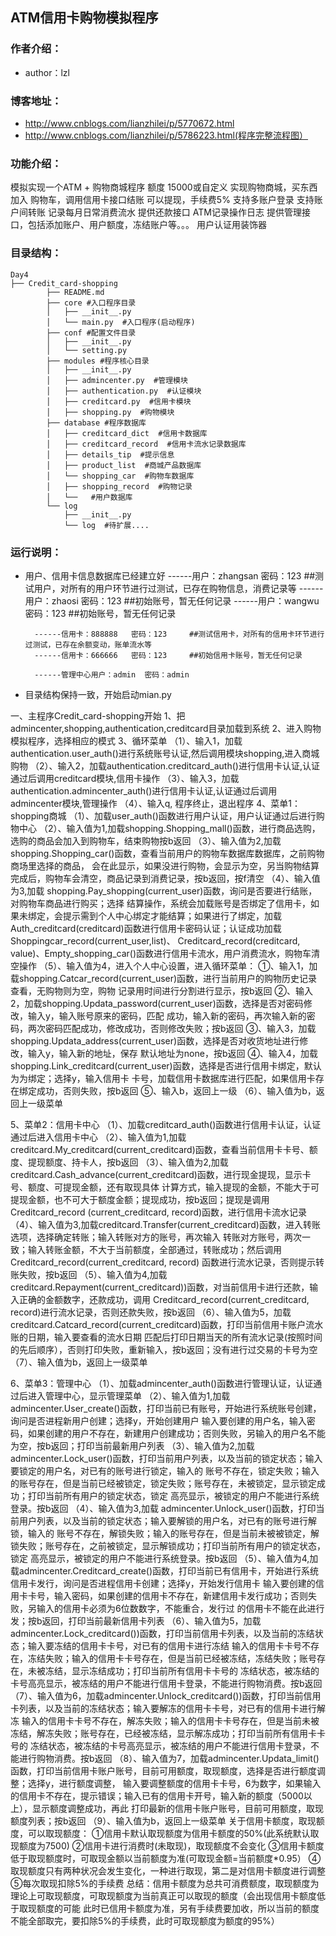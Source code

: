 ## ATM信用卡购物模拟程序

### 作者介绍：
* author：lzl
### 博客地址：
* http://www.cnblogs.com/lianzhilei/p/5770672.html
* http://www.cnblogs.com/lianzhilei/p/5786223.html(程序完整流程图）


### 功能介绍：
模拟实现一个ATM + 购物商城程序
额度 15000或自定义
实现购物商城，买东西加入 购物车，调用信用卡接口结账
可以提现，手续费5%
支持多账户登录
支持账户间转账
记录每月日常消费流水
提供还款接口
ATM记录操作日志
提供管理接口，包括添加账户、用户额度，冻结账户等。。。
用户认证用装饰器




### 目录结构：

    Day4
    ├── Credit_card-shopping
            ├── README.md
            ├── core #入口程序目录
            │   ├── __init__.py
            │   └── main.py  #入口程序(启动程序)
            ├── conf #配置文件目录
            │   ├── __init__.py
            │   └── setting.py
            ├── modules #程序核心目录
            │   ├── __init__.py
            │   ├── admincenter.py  #管理模块
            │   ├── authentication.py  #认证模块
            │   ├── creditcard.py  #信用卡模块
            │   ├── shopping.py  #购物模块
            ├── database #程序数据库
            │   ├── creditcard_dict  #信用卡数据库
            │   ├── creditcard_record  #信用卡流水记录数据库
            │   ├── details_tip  #提示信息
            │   ├── product_list  #商城产品数据库
            │   └── shopping_car  #购物车数据库
            │   ├── shopping_record  #购物记录
            │   └──   #用户数据库
            └── log
                ├── __init__.py
                └── log  #待扩展....


### 运行说明：

* 用户、信用卡信息数据库已经建立好
        ------用户：zhangsan   密码：123     ##测试用户，对所有的用户环节进行过测试，已存在购物信息，消费记录等
        ------用户：zhaosi     密码：123     ##初始账号，暂无任何记录
        ------用户：wangwu     密码：123     ##初始账号，暂无任何记录

        ------信用卡：888888   密码：123     ##测试信用卡，对所有的信用卡环节进行过测试，已存在余额变动，账单流水等
        ------信用卡：666666   密码：123     ##初始信用卡账号，暂无任何记录

        ------管理中心用户：admin  密码：admin

* 目录结构保持一致，开始启动mian.py


一、主程序Credit_card-shopping开始
   1、把admincenter,shopping,authentication,creditcard目录加载到系统
   2、进入购物模拟程序，选择相应的模式
   3、循环菜单
       （1）、输入1，加载authentication.user_auth()进行系统账号认证,然后调用模块shopping,进入商城购物
       （2）、输入2，加载authentication.creditcard_auth()进行信用卡认证,认证通过后调用creditcard模块,信用卡操作
       （3）、输入3，加载authentication.admincenter_auth()进行信用卡认证,认证通过后调用admincenter模块,管理操作
       （4）、输入q, 程序终止，退出程序
   4、菜单1：shopping商城
       （1）、加载user_auth()函数进行用户认证，用户认证通过后进行购物中心
       （2）、输入值为1,加载shopping.Shopping_mall()函数，进行商品选购，选购的商品会加入到购物车，结束购物按b返回
       （3）、输入值为2,加载shopping.Shopping_car()函数，查看当前用户的购物车数据库数据库，之前购物商场里选择的商品，
              会在此显示，如果没进行购物，会显示为空，另当购物结算完成后，购物车会清空，商品记录到消费记录，按b返回，按f清空
       （4）、输入值为3,加载 shopping.Pay_shopping(current_user)函数，询问是否要进行结账，对购物车商品进行购买；选择
              结算操作，系统会加载账号是否绑定了信用卡，如果未绑定，会提示需到个人中心绑定才能结算；如果进行了绑定，加载
              Auth_creditcard(creditcard)函数进行信用卡密码认证；认证成功加载Shoppingcar_record(current_user,list)、
              Creditcard_record(creditcard, value)、Empty_shopping_car()函数进行信用卡流水，用户消费流水，购物车清空操作
       （5）、输入值为4，进入个人中心设置，进入循环菜单：
              ①、输入1，加载shopping.Catcar_record(current_user)函数，进行当前用户的购物历史记录查看，无购物则为空，购物
                  记录用时间进行分割进行显示，按b返回
              ②、输入2，加载shopping.Updata_password(current_user)函数，选择是否对密码修改，输入y，输入账号原来的密码，匹配
                  成功，输入新的密码，再次输入新的密码，两次密码匹配成功，修改成功，否则修改失败；按b返回
              ③、输入3，加载shopping.Updata_address(current_user)函数，选择是否对收货地址进行修改，输入y，输入新的地址，保存
                  默认地址为none，按b返回
              ④、输入4，加载shopping.Link_creditcard(current_user)函数，选择是否进行信用卡绑定，默认为为绑定；选择y，输入信用卡
                  卡号，加载信用卡数据库进行匹配，如果信用卡存在绑定成功，否则失败，按b返回
              ⑤、输入b，返回上一级
       （6）、输入值为b，返回上一级菜单

   5、菜单2：信用卡中心
       （1）、加载creditcard_auth()函数进行信用卡认证，认证通过后进入信用卡中心
       （2）、输入值为1,加载creditcard.My_creditcard(current_creditcard)函数，查看当前信用卡卡号、额度、提现额度、持卡人，按b返回
       （3）、输入值为2,加载creditcard.Cash_advance(current_creditcard)函数，进行现金提现，显示卡号、额度、可提现金额，还有取现具体
              计算方式，输入提现的金额，不能大于可提现金额，也不可大于额度金额；提现成功，按b返回；提现是调用Creditcard_record
              (current_creditcard, record)函数，进行信用卡流水记录
       （4）、输入值为3,加载creditcard.Transfer(current_creditcard)函数，进入转账选项，选择确定转账；输入转账对方的账号，再次输入
              转账对方账号，两次一致；输入转账金额，不大于当前额度，全部通过，转账成功；然后调用Creditcard_record(current_creditcard, record)
              函数进行流水记录，否则提示转账失败，按b返回
       （5）、输入值为4,加载creditcard.Repayment(current_creditcard))函数，对当前信用卡进行还款，输入正确的金额数字，还款成功，调用
              Creditcard_record(current_creditcard, record)进行流水记录，否则还款失败，按b返回
       （6）、输入值为5，加载creditcard.Catcard_record(current_creditcard)函数，打印当前信用卡账户流水账的日期，输入要查看的流水日期
              匹配后打印日期当天的所有流水记录(按照时间的先后顺序），否则打印失败，重新输入，按b返回；没有进行过交易的卡号为空
       （7）、输入值为b，返回上一级菜单

   6、菜单3：管理中心
       （1）、加载admincenter_auth()函数进行管理认证，认证通过后进入管理中心，显示管理菜单
       （2）、输入值为1,加载admincenter.User_create()函数，打印当前已有账号，开始进行系统账号创建，询问是否进程新用户创建；选择y，开始创建用户
              输入要创建的用户名，输入密码，如果创建的用户不存在，新建用户创建成功；否则失败，另输入的用户名不能为空，按b返回；打印当前最新用户列表
       （3）、输入值为2,加载 admincenter.Lock_user()函数，打印当前用户列表，以及当前的锁定状态；输入要锁定的用户名，对已有的账号进行锁定，输入的
              账号不存在，锁定失败；输入的账号存在，但是当前已经被锁定，锁定失败；账号存在，未被锁定，显示锁定成功；打印当前所有用户的锁定状态，锁定
              高亮显示，被锁定的用户不能进行系统登录。按b返回
       （4）、输入值为3,加载 admincenter.Unlock_user()函数，打印当前用户列表，以及当前的锁定状态；输入要解锁的用户名，对已有的账号进行解锁，输入的
              账号不存在，解锁失败；输入的账号存在，但是当前未被被锁定，解锁失败；账号存在，之前被锁定，显示解锁成功；打印当前所有用户的锁定状态，锁定
              高亮显示，被锁定的用户不能进行系统登录。按b返回
       （5）、输入值为4,加载admincenter.Creditcard_create()函数，打印当前已有信用卡，开始进行系统信用卡发行，询问是否进程信用卡创建；选择y，开始发行信用卡
              输入要创建的信用卡卡号，输入密码，如果创建的信用卡不存在，新建信用卡发行成功；否则失败，另输入的信用卡必须为6位数数字，不能重合，发行过
              的信用卡不能在此进行发；按b返回，打印当前最新信用卡列表
       （6）、输入值为5，加载admincenter.Lock_creditcard())函数，打印当前信用卡列表，以及当前的冻结状态；输入要冻结的信用卡卡号，对已有的信用卡进行冻结
              输入的信用卡卡号不存在，冻结失败；输入的信用卡卡号存在，但是当前已经被冻结，冻结失败；账号存在，未被冻结，显示冻结成功；打印当前所有信用卡卡号的
              冻结状态，被冻结的卡号高亮显示，被冻结的用户不能进行信用卡登录，不能进行购物消费。按b返回
       （7）、输入值为6，加载admincenter.Unlock_creditcard())函数，打印当前信用卡列表，以及当前的冻结状态；输入要解冻的信用卡卡号，对已有的信用卡进行解冻
              输入的信用卡卡号不存在，解冻失败；输入的信用卡卡号存在，但是当前未被冻结，解冻失败；账号存在，已经被冻结，显示解冻成功；打印当前所有信用卡卡号的
              冻结状态，被冻结的卡号高亮显示，被冻结的用户不能进行信用卡登录，不能进行购物消费。按b返回
       （8）、输入值为7，加载admincenter.Updata_limit()函数，打印当前信用卡账户账号，目前可用额度，取现额度，选择是否进行额度调整；选择y，进行额度调整，
              输入要调整额度的信用卡卡号，6为数字，如果输入的信用卡不存在，提示错误；输入已有的信用卡开号，输入新的额度（5000以上），显示额度调整成功，再此
              打印最新的信用卡账户账号，目前可用额度，取现额度列表；按b返回
       （9）、输入值为b，返回上一级菜单
关于信用卡额度，取现额度，可以取现额度：
        ①信用卡默认取现额度为信用卡额度的50%(此系统默认取现额度为7500)
        ②信用卡进行消费时(未取现)，取现额度不会变化
        ③信用卡额度低于取现额度时，可取现金额以当前额度为准(可取现金额=当前额度*0.95）
        ④取现额度只有两种状况会发生变化，一种进行取现，第二是对信用卡额度进行调整
        ⑤每次取现扣除5%的手续费
        总结：信用卡额度为总共可消费额度，取现额度为理论上可取现额度，可取现额度为当前真正可以取现的额度（会出现信用卡额度低于取现额度的可能
              此时已信用卡额度为准，另有手续费要加收，所以当前的额度不能全部取完，要扣除5%的手续费，此时可取现额度为额度的95%）